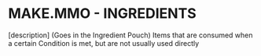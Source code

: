 # MAKE.MMO - INGREDIENTS

[description]
(Goes in the Ingredient Pouch)
Items that are consumed when a certain Condition is met, but are not usually used directly
